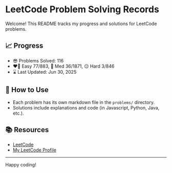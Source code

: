 # LeetCode Problem Solving Records

Welcome! This README tracks my progress and solutions for LeetCode problems.

## 📈 Progress

- 😎 Problems Solved: 116
- ❤️‍🔥 Easy 77/883, 🤔 Med 36/1871, 😑 Hard 3/846
- ⌛️ Last Updated: Jun 30, 2025

## 🚀 How to Use

- Each problem has its own markdown file in the `problems/` directory.
- Solutions include explanations and code (in Javascript, Python, Java, etc.).

## 📚 Resources

- [LeetCode](https://leetcode.com/)
- [My LeetCode Profile](https://leetcode.com/u/tonidevvn/)

---

Happy coding!